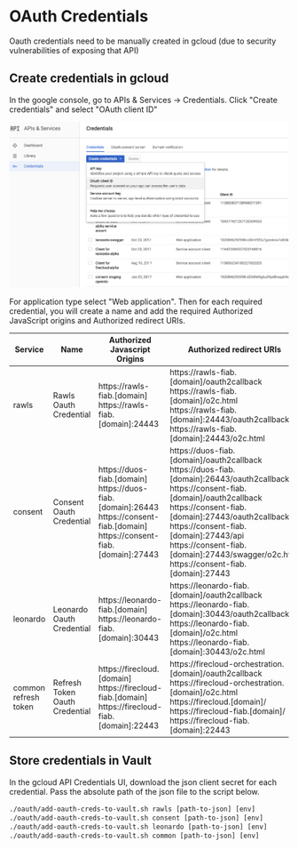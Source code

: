 # OAuth Credentials

Oauth credentials need to be manually created in gcloud (due to security vulnerabilities of exposing that API)

## Create credentials in gcloud

In the google console, go to APIs & Services -> Credentials. Click "Create credentials" and select "OAuth client ID"

![Alt text](../screenshots/create_oauth_credentials.png "Create Oauth Credentials")

For application type select "Web application".  Then for each required credential, you will create a name and add the required Authorized JavaScript origins and Authorized redirect URIs.  

Service | Name | Authorized Javascript Origins | Authorized redirect URIs
--- | --- | --- | ---
rawls | Rawls Oauth Credential | https://rawls-fiab.[domain] <br> https://rawls-fiab.[domain]:24443 | https://rawls-fiab.[domain]/oauth2callback <br> https://rawls-fiab.[domain]/o2c.html <br> https://rawls-fiab.[domain]:24443/oauth2callback <br> https://rawls-fiab.[domain]:24443/o2c.html
consent | Consent Oauth Credential | https://duos-fiab.[domain] <br> https://duos-fiab.[domain]:26443 <br> https://consent-fiab.[domain] <br> https://consent-fiab.[domain]:27443 | https://duos-fiab.[domain]/oauth2callback <br> https://duos-fiab.[domain]:26443/oauth2callback <br> https://consent-fiab.[domain]/oauth2callback <br> https://consent-fiab.[domain]:27443/oauth2callback <br> https://consent-fiab.[domain]:27443/api <br> https://consent-fiab.[domain]:27443/swagger/o2c.html <br> https://consent-fiab.[domain]:27443
leonardo | Leonardo Oauth Credential | https://leonardo-fiab.[domain] <br> https://leonardo-fiab.[domain]:30443 | https://leonardo-fiab.[domain]/oauth2callback <br> https://leonardo-fiab.[domain]:30443/oauth2callback <br> https://leonardo-fiab.[domain]/o2c.html <br> https://leonardo-fiab.[domain]:30443/o2c.html
common refresh token | Refresh Token Oauth Credential | https://firecloud.[domain] <br> https://firecloud-fiab.[domain] <br> https://firecloud-fiab.[domain]:22443 | https://firecloud-orchestration.[domain]/oauth2callback <br> https://firecloud-orchestration.[domain]/o2c.html <br> https://firecloud.[domain]/ <br> https://firecloud-fiab.[domain]/ <br> https://firecloud-fiab.[domain]:22443



## Store credentials in Vault

In the gcloud API Credentials UI, download the json client secret for each credential.  Pass the absolute path of the json file to the script below.

```$xslt
./oauth/add-oauth-creds-to-vault.sh rawls [path-to-json] [env]
./oauth/add-oauth-creds-to-vault.sh consent [path-to-json] [env]
./oauth/add-oauth-creds-to-vault.sh leonardo [path-to-json] [env]
./oauth/add-oauth-creds-to-vault.sh common [path-to-json] [env]
```

